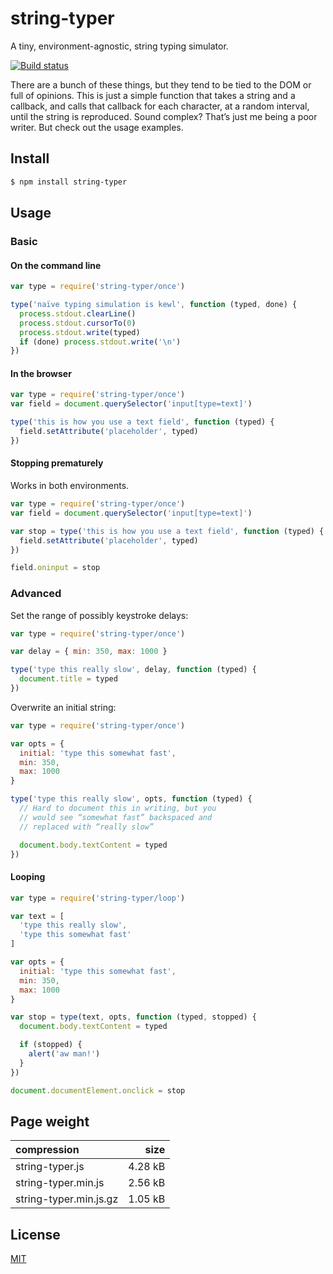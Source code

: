 # string-typer

A tiny, environment-agnostic, string typing simulator.

[![Build status](https://travis-ci.org/michaelrhodes/string-typer.svg?branch=master)](https://travis-ci.org/michaelrhodes/string-typer)

There are a bunch of these things, but they tend to be tied to the DOM or full of opinions. This is just a simple function that takes a string and a callback, and calls that callback for each character, at a random interval, until the string is reproduced. Sound complex? That’s just me being a poor writer. But check out the usage examples.

## Install

```sh
$ npm install string-typer
```

## Usage

### Basic

#### On the command line

```js
var type = require('string-typer/once')

type('naïve typing simulation is kewl', function (typed, done) {
  process.stdout.clearLine()
  process.stdout.cursorTo(0)
  process.stdout.write(typed)
  if (done) process.stdout.write('\n')
})
```

#### In the browser

```js
var type = require('string-typer/once')
var field = document.querySelector('input[type=text]')

type('this is how you use a text field', function (typed) {
  field.setAttribute('placeholder', typed)
})
```

#### Stopping prematurely

Works in both environments.

```js
var type = require('string-typer/once')
var field = document.querySelector('input[type=text]')

var stop = type('this is how you use a text field', function (typed) {
  field.setAttribute('placeholder', typed)
})

field.oninput = stop
```

### Advanced

Set the range of possibly keystroke delays:

```js
var type = require('string-typer/once')

var delay = { min: 350, max: 1000 }

type('type this really slow', delay, function (typed) {
  document.title = typed
})
```

Overwrite an initial string:

```js
var type = require('string-typer/once')

var opts = {
  initial: 'type this somewhat fast',
  min: 350,
  max: 1000
}

type('type this really slow', opts, function (typed) {
  // Hard to document this in writing, but you
  // would see “somewhat fast” backspaced and
  // replaced with “really slow”

  document.body.textContent = typed
})
```

#### Looping

```js
var type = require('string-typer/loop')

var text = [
  'type this really slow',
  'type this somewhat fast'
]

var opts = {
  initial: 'type this somewhat fast',
  min: 350,
  max: 1000
}

var stop = type(text, opts, function (typed, stopped) {
  document.body.textContent = typed

  if (stopped) {
    alert('aw man!')
  }
})

document.documentElement.onclick = stop
```

## Page weight

| compression            |    size |
| :--------------------- | ------: |
| string-typer.js        | 4.28 kB |
| string-typer.min.js    | 2.56 kB |
| string-typer.min.js.gz | 1.05 kB |


## License

[MIT](http://opensource.org/licenses/MIT)
